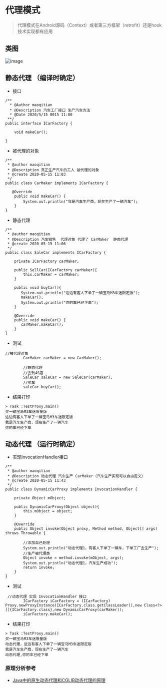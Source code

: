 
# 代理模式

> 代理模式在Android源码（Context）或者第三方框架（retrofit）还是hook技术实现都有应用

## 类图

![image](https://note.youdao.com/favicon.ico)

## 静态代理 （编译时确定）

- 接口
```
/**
  * @Author maoqitian
  * @Description 汽车工厂接口 生产汽车方法
  * @Date 2020/5/15 0015 11:00
 **/
public interface ICarFactory {

    void makeCar();

}

```
- 被代理的对象

```
/**
 * @author maoqitian
 * @Description 真正生产汽车的工人 被代理的对象
 * @create 2020-05-15 11:03
 */
public class CarMaker implements ICarFactory {

   @Override
    public void makeCar() {
        System.out.println("我是汽车生产商，现在生产了一辆汽车");
    }
}

```
- 静态代理

```
/**
 * @author maoqitian
 * @Description 汽车销售  代理对象 代理了 CarMaker  静态代理
 * @create 2020-05-15 11:06
 */
public class SaleCar implements ICarFactory {

    private ICarFactory carMaker;

    public SellCar(ICarFactory carMaker){
        this.carMaker = carMaker;
    }

    public void buyCar(){
       System.out.println("这边有客人下单了一辆宝马M3车迷限定版");
       makeCar();
       System.out.println("你的车已经下单");
    }

    @Override
    public void makeCar() {
       carMaker.makeCar();
    }
}
```
- 测试

```
//被代理对象
        CarMaker carMaker = new CarMaker();

        //静态代理
        //去到4S店
        SaleCar saleCar = new SaleCar(carMaker);
        //买车
        saleCar.buyCar();
```
- 结果打印

```
> Task :TestProxy.main()
买一辆宝马M3车迷限量版
这边有客人下单了一辆宝马M3车迷限定版
我是汽车生产商，现在生产了一辆汽车
你的车已经下单
```

## 动态代理 （运行时确定）

- 实现InvocationHandler接口

```
/**
 * @author maoqitian
 * @Description 动态代理 汽车生产 CarMaker（汽车生产实现可以自由定义）
 * @create 2020-05-15 11:43
 */
public class DynamicCarProxy implements InvocationHandler {

    private Object mObject;

    public DynamicCarProxy(Object object){
        this.mObject = object;
    }

    @Override
    public Object invoke(Object proxy, Method method, Object[] args) throws Throwable {

        //添加自己处理
        System.out.println("动态代理1，有客人下单了一辆车，下单工厂去生产");
        //生产被代理类
        Object invoke = method.invoke(mObject, args);
        System.out.println("动态代理1，汽车生产成功");
        return invoke;
    }
}
```
- 测试

```
 //动态代理 实现 InvocationHandler 接口
        ICarFactory iCarFactory = (ICarFactory) Proxy.newProxyInstance(ICarFactory.class.getClassLoader(),new Class<?>[]{ICarFactory.class},new DynamicCarProxy(carMaker));
        iCarFactory.makeCar();
```
- 结果打印

```
> Task :TestProxy.main()
买一辆宝马M3车迷限量版
动态代理，这边有客人下单了一辆宝马M3车迷限定版
我是汽车生产商，现在生产了一辆汽车
动态代理,你的车已经下单
```

### 原理分析参考

- [Java中的原生动态代理和CGLIB动态代理的原理](https://mp.weixin.qq.com/s/drMajai03GTiMTTRp4ZgAw) 

